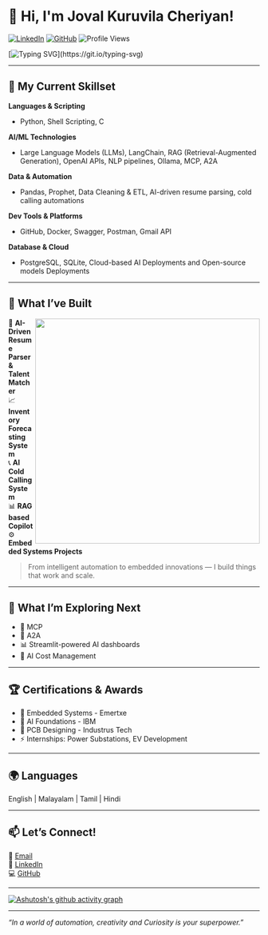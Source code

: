 # 👋 Hi, I'm Joval Kuruvila Cheriyan!

[![LinkedIn](https://img.shields.io/badge/LinkedIn-blue?style=for-the-badge&logo=linkedin&logoColor=white)](https://www.linkedin.com/in/joval-kuruvila/)
[![GitHub](https://img.shields.io/badge/GitHub-Behind--mask-181717?style=for-the-badge&logo=github)](https://github.com/Behind-mask)
![Profile Views](https://komarev.com/ghpvc/?username=Behind-mask&style=for-the-badge&color=green)

[![Typing SVG](https://readme-typing-svg.demolab.com?font=Fira+Code&weight=900&pause=1000&color=F7D818&multiline=true&width=500&lines=Software+engineer!+Powered+by+AI+curiosity.)](https://git.io/typing-svg)

---

## 🧠 My Current Skillset

**Languages & Scripting**
- Python, Shell Scripting, C

**AI/ML Technologies**
- Large Language Models (LLMs), LangChain, RAG (Retrieval-Augmented Generation), OpenAI APIs, NLP pipelines, Ollama, MCP, A2A

**Data & Automation**
- Pandas, Prophet, Data Cleaning & ETL, AI-driven resume parsing, cold calling automations

**Dev Tools & Platforms**
- GitHub, Docker, Swagger, Postman, Gmail API

**Database & Cloud**
- PostgreSQL, SQLite, Cloud-based AI Deployments and Open-source models Deployments

---

## 💼 What I’ve Built

<img align='right' src="https://github-readme-stats.vercel.app/api?username=Behind-mask&theme=great-gatsby&show_icons=true" width="450">

🧠 **AI-Driven Resume Parser & Talent Matcher**  
📈 **Inventory Forecasting System**  
📞 **AI Cold Calling System**  
📊 **RAG based Copilot**  
⚙️ **Embedded Systems Projects**

> From intelligent automation to embedded innovations — I build things that work and scale.

---

## 🌱 What I’m Exploring Next

- 🧠 MCP 
- 🧩 A2A
- 📊 Streamlit-powered AI dashboards
- 🤖 AI Cost Management

---

## 🏆 Certifications & Awards

- 🧬 Embedded Systems - Emertxe
- 🧠 AI Foundations - IBM
- 🔌 PCB Designing - Industrus Tech
- ⚡ Internships: Power Substations, EV Development

---

## 🌍 Languages

English | Malayalam | Tamil | Hindi

---

## 📫 Let’s Connect!

📧 [Email](jovalkuruvilla@gmail.com/)  
🔗 [LinkedIn](https://www.linkedin.com/in/joval-kuruvila/)  
💻 [GitHub](https://github.com/Behind-mask)

---
[![Ashutosh's github activity graph](https://github-readme-activity-graph.vercel.app/graph?username=Behind-mask&theme=tokyo-night)](https://github.com/ashutosh00710/github-readme-activity-graph)

---

_“In a world of automation, creativity and Curiosity is your superpower.”_

